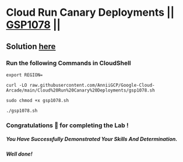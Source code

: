 # Cloud Run Canary Deployments || [GSP1078](https://www.cloudskillsboost.google/focuses/52827?parent=catalog) ||

## Solution [here]()

### Run the following Commands in CloudShell

```
export REGION=
```
```
curl -LO raw.githubusercontent.com/AnniiGCP/Google-Cloud-Arcade/main/Cloud%20Run%20Canary%20Deployments/gsp1078.sh

sudo chmod +x gsp1078.sh

./gsp1078.sh
```

### Congratulations 🎉 for completing the Lab !

##### *You Have Successfully Demonstrated Your Skills And Determination.*

#### *Well done!*

 

 